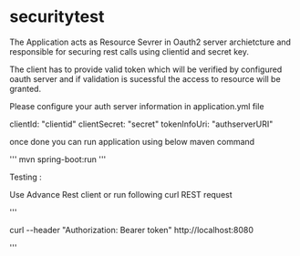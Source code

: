 # securitytest

The Application acts as Resource Sevrer in Oauth2 server archietcture and responsible for securing rest calls using clientid and secret key.

The client has to provide valid token which will be verified by configured oauth server and if validation is sucessful the access to resource will be granted.


Please configure your auth server information in application.yml file

 clientId: "clientid"
 clientSecret: "secret"
 tokenInfoUri: "authserverURI"
 
 
 once done you can run application using below maven command
 
 '''
 mvn spring-boot:run
 ''' 

Testing : 

Use Advance Rest client or run following curl REST request 

'''

curl --header "Authorization: Bearer token" http://localhost:8080

'''